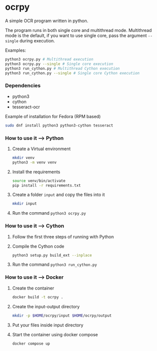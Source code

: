 # ocrpy

A simple OCR program written in python.

The program runs in both single core and multithread mode. Multithread mode is the default, if you want to use single core, pass the argument `--single` during execution.

Examples:

```bash
python3 ocrpy.py # Multithread execution
python3 ocrpy.py --single # Single core execution
python3 run_cython.py # Multithread Cython execution
python3 run_cython.py --single # Single core Cython execution
```

### Dependencies

- python3
- cython
- tesseract-ocr

Example of installation for Fedora (RPM based)

```bash
sudo dnf install python3 python3-cython tesseract
```

### How to use it --> **Python**

1. Create a Virtual environment

   ```bash
   mkdir venv
   python3 -m venv venv
   ```

2. Install the requirements

   ```bash
   source venv/bin/activate
   pip install -r requirements.txt
   ```

3. Create a folder `input` and copy the files into it

   ```bash
   mkdir input
   ```

4. Run the command `python3 ocrpy.py`

### How to use it --> **Cython**

1. Follow the first three steps of running with Python

2. Compile the Cython code

   ```bash
   python3 setup.py build_ext --inplace
   ```

3. Run the command `python3 run_cython.py`

### How to use it --> **Docker**

1. Create the container

   ```bash
   docker build -t ocrpy .
   ```

2. Create the input-output directory

   ```bash
   mkdir -p $HOME/ocrpy/input $HOME/ocrpy/output
   ```

3. Put your files inside input directory

4. Start the container using docker compose

   ```bash
   docker compose up
   ```
